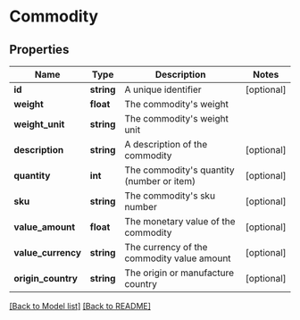 # Commodity

## Properties
Name | Type | Description | Notes
------------ | ------------- | ------------- | -------------
**id** | **string** | A unique identifier | [optional] 
**weight** | **float** | The commodity&#x27;s weight | 
**weight_unit** | **string** | The commodity&#x27;s weight unit | 
**description** | **string** | A description of the commodity | [optional] 
**quantity** | **int** | The commodity&#x27;s quantity (number or item) | [optional] 
**sku** | **string** | The commodity&#x27;s sku number | [optional] 
**value_amount** | **float** | The monetary value of the commodity | [optional] 
**value_currency** | **string** | The currency of the commodity value amount | [optional] 
**origin_country** | **string** | The origin or manufacture country | [optional] 

[[Back to Model list]](../../README.md#documentation-for-models) [[Back to README]](../../README.md)


